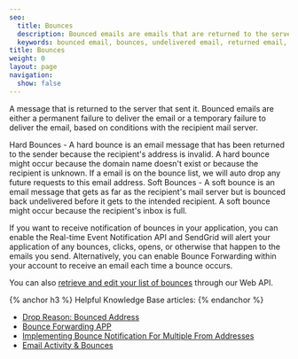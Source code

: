 ```yaml
---
seo:
  title: Bounces
  description: Bounced emails are emails that are returned to the server that sent them.
  keywords: bounced email, bounces, undelivered email, returned email, rejected email
title: Bounces
weight: 0
layout: page
navigation:
  show: false
---
```


A message that is returned to the server that sent it. Bounced emails are either a permanent failure to deliver the email or a temporary failure to deliver the email, based on conditions with the recipient mail server.

Hard Bounces - A hard bounce is an email message that has been returned to the sender because the recipient's address is invalid. A hard bounce might occur because the domain name doesn't exist or because the recipient is unknown. If a email is on the bounce list, we will auto drop any future requests to this email address.
Soft Bounces - A soft bounce is an email message that gets as far as the recipient's mail server but is bounced back undelivered before it gets to the intended recipient. A soft bounce might occur because the recipient's inbox is full.

If you want to receive notification of bounces in your application, you can enable the Real-time Event Notification API and SendGrid will alert your application of any bounces, clicks, opens, or otherwise that happen to the emails you send. Alternatively, you can enable Bounce Forwarding within your account to receive an email each time a bounce occurs.

You can also [retrieve and edit your list of bounces]({{root_url}}/API_Reference/Web_API/bounces.html) through our Web API.

{% anchor h3 %}
Helpful Knowledge Base articles:
{% endanchor %}

* [Drop Reason: Bounced Address](https://sendgrid.com/docs/Classroom/Track/Drops/drop_reason_bounced_address.html)
* [Bounce Forwarding APP](https://sendgrid.com/docs/Classroom/Track/Bounces/how_to_set_up_bounce_forwarding.html)
* [Implementing Bounce Notification For Multiple From Addresses](https://sendgrid.com/docs/Classroom/Track/Bounces/implementing_bounce_notification_for_multiple_from_addresses.html)
* [Email Activity & Bounces](https://sendgrid.com/docs/User_Guide/email_activity.html)
